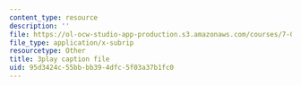 ```yaml
---
content_type: resource
description: ''
file: https://ol-ocw-studio-app-production.s3.amazonaws.com/courses/7-01sc-fundamentals-of-biology-fall-2011/95d3424c55bbbb394dfc5f03a37b1fc0_OBloWTHFPZc.srt
file_type: application/x-subrip
resourcetype: Other
title: 3play caption file
uid: 95d3424c-55bb-bb39-4dfc-5f03a37b1fc0
---
```

